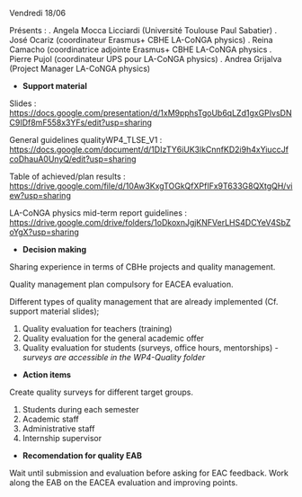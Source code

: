 

Vendredi 18/06

Présents : 
. Angela Mocca Licciardi (Université Toulouse Paul Sabatier)
. José Ocariz (coordinateur Erasmus+ CBHE LA-CoNGA physics)
. Reina Camacho (coordinatrice adjointe Erasmus+ CBHE LA-CoNGA physics
. Pierre Pujol (coordinateur UPS pour LA-CoNGA physics)
. Andrea Grijalva (Project Manager LA-CoNGA physics)

* **Support material**

Slides : https://docs.google.com/presentation/d/1xM9pphsTgoUb6qLZd1gxGPIvsDNC9IDf8mF558x3YFs/edit?usp=sharing

General guidelines qualityWP4_TLSE_V1 : https://docs.google.com/document/d/1DIzTY6iUK3lkCnnfKD2i9h4xYiuccJfcoDhauA0UnyQ/edit?usp=sharing

Table of achieved/plan results :  https://drive.google.com/file/d/10Aw3KxgTOGkQfXPfIFx9T633G8QXtgQH/view?usp=sharing

LA-CoNGA physics mid-term report guidelines : https://drive.google.com/drive/folders/1oDkoxnJgjKNFVerLHS4DCYeV4SbZoYgX?usp=sharing

* **Decision making**

Sharing experience in terms of CBHe projects and quality management.

Quality management plan compulsory for EACEA evaluation.

Different types of quality management that are already implemented (Cf. support material slides); 

1. Quality evaluation for teachers (training)
2. Quality evaluation for the general academic offer 
3. Quality evaluation for students (surveys, office hours, mentorships) - _surveys are accessible in the WP4-Quality folder_

* **Action items**

Create quality surveys for different target groups.

1. Students during each semester
2. Academic staff
3. Administrative staff
4. Internship supervisor

* **Recomendation for quality EAB**

Wait until submission and evaluation before asking for EAC feedback. Work along the EAB on the EACEA evaluation and improving points.



